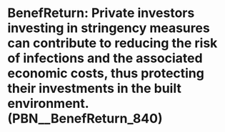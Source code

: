 # BenefReturn: __Private investors investing in stringency measures can contribute to reducing the risk of infections and the associated economic costs, thus protecting their investments in the built environment.__ (PBN__BenefReturn_840)

